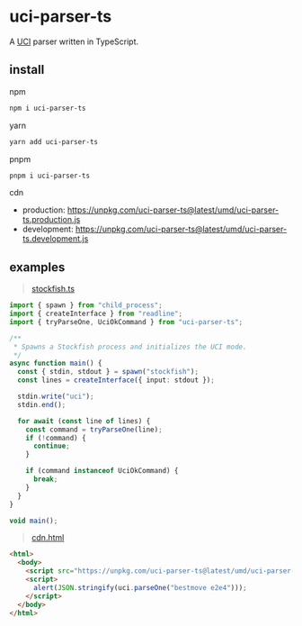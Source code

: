# uci-parser-ts

A [UCI](https://en.wikipedia.org/wiki/Universal_Chess_Interface) parser written in TypeScript.

## install

npm

```bash
npm i uci-parser-ts
```

yarn

```bash
yarn add uci-parser-ts
```

pnpm

```bash
pnpm i uci-parser-ts
```

cdn

- production: https://unpkg.com/uci-parser-ts@latest/umd/uci-parser-ts.production.js
- development: https://unpkg.com/uci-parser-ts@latest/umd/uci-parser-ts.development.js

## examples

> [stockfish.ts](examples/src/stockfish.ts)

```typescript
import { spawn } from "child_process";
import { createInterface } from "readline";
import { tryParseOne, UciOkCommand } from "uci-parser-ts";

/**
 * Spawns a Stockfish process and initializes the UCI mode.
 */
async function main() {
  const { stdin, stdout } = spawn("stockfish");
  const lines = createInterface({ input: stdout });

  stdin.write("uci");
  stdin.end();

  for await (const line of lines) {
    const command = tryParseOne(line);
    if (!command) {
      continue;
    }

    if (command instanceof UciOkCommand) {
      break;
    }
  }
}

void main();
```

> [cdn.html](examples/src/cdn.html)

```html
<html>
  <body>
    <script src="https://unpkg.com/uci-parser-ts@latest/umd/uci-parser-ts.production.js"></script>
    <script>
      alert(JSON.stringify(uci.parseOne("bestmove e2e4")));
    </script>
  </body>
</html>
```
